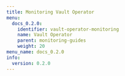 ```yaml
---
title: Monitoring Vault Operator
menu:
  docs_0.2.0:
    identifier: vault-operator-monitoring
    name: Vault Operator
    parent: monitoring-guides
    weight: 20
menu_name: docs_0.2.0
info:
  version: 0.2.0
---
```


